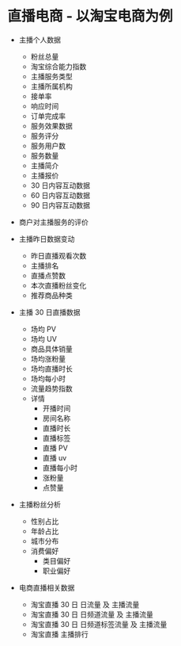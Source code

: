 # 直播电商 - 以淘宝电商为例

- 主播个人数据

  - 粉丝总量
  - 淘宝综合能力指数
  - 主播服务类型
  - 主播所属机构
  - 接单率
  - 响应时间
  - 订单完成率
  - 服务效果数据
  - 服务评分
  - 服务用户数
  - 服务数量
  - 主播简介
  - 主播报价
  - 30 日内容互动数据
  - 60 日内容互动数据
  - 90 日内容互动数据

- 商户对主播服务的评价

- 主播昨日数据变动

  - 昨日直播观看次数
  - 主播排名
  - 直播点赞数
  - 本次直播粉丝变化
  - 推荐商品种类

- 主播 30 日直播数据

  - 场均 PV
  - 场均 UV
  - 商品具体销量
  - 场均涨粉量
  - 场均直播时长
  - 场均每小时
  - 流量趋势指数
  - 详情
    - 开播时间
    - 房间名称
    - 直播时长
    - 直播标签
    - 直播 PV
    - 直播 uv
    - 直播每小时
    - 涨粉量
    - 点赞量

- 主播粉丝分析

  - 性别占比
  - 年龄占比
  - 城市分布
  - 消费偏好
    - 类目偏好
    - 职业偏好

- 电商直播相关数据

  - 淘宝直播 30 日 日流量 及 主播流量
  - 淘宝直播 30 日 日频道流量 及 主播流量
  - 淘宝直播 30 日 日频道标签流量 及 主播流量
  - 淘宝直播 主播排行

<!-- 备注： 可能(监听直播，具体分析) -->
